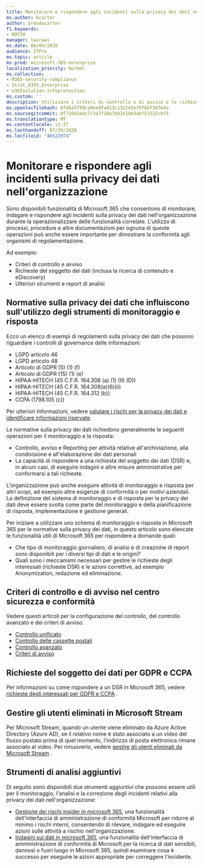 ```yaml
---
title: Monitorare e rispondere agli incidenti sulla privacy dei dati nell'organizzazione
ms.author: bcarter
author: brendacarter
f1.keywords:
- NOCSH
manager: laurawi
ms.date: 06/09/2020
audience: ITPro
ms.topic: article
ms.prod: microsoft-365-enterprise
localization_priority: Normal
ms.collection:
- M365-security-compliance
- Strat_O365_Enterprise
- m365solution-infoprotection
ms.custom: ''
description: Utilizzare i criteri di controllo e di avviso e le richieste del soggetto dei dati per monitorare e rispondere agli incidenti dei dati personali.
ms.openlocfilehash: 8fdba5799ca9ee97a013c1322e5e79f6bf38764a
ms.sourcegitcommit: 0f71042edc7c3a7f10a7b92e1943abf51532cbf5
ms.translationtype: MT
ms.contentlocale: it-IT
ms.lasthandoff: 07/29/2020
ms.locfileid: "46522074"
---
```

# <a name="monitor-and-respond-to-data-privacy-incidents-in-your-organization"></a>Monitorare e rispondere agli incidenti sulla privacy dei dati nell'organizzazione

Sono disponibili funzionalità di Microsoft 365 che consentono di monitorare, indagare e rispondere agli incidenti sulla privacy dei dati nell'organizzazione durante la operazionalizzare delle funzionalità correlate. L'utilizzo di processi, procedure e altre documentazioni per ognuna di queste operazioni può anche essere importante per dimostrare la conformità agli organismi di regolamentazione.

Ad esempio: 

- Criteri di controllo e avviso
- Richieste del soggetto dei dati (inclusa la ricerca di contenuto e eDiscovery)
- Ulteriori strumenti e report di analisi

## <a name="data-privacy-regulations-impacting-the-use-of-monitoring-and-response-tools"></a>Normative sulla privacy dei dati che influiscono sull'utilizzo degli strumenti di monitoraggio e risposta

Ecco un elenco di esempi di regolamenti sulla privacy dei dati che possono riguardare i controlli di governance delle informazioni:

- LGPD articolo 46
- LGPD articolo 48
- Articolo di GDPR (5) (1) (f)
- Articolo di GDPR (15) (1) (e)
- HIPAA-HITECH (45 C.F.R. 164.308 (a) (1) (II) (D))
- HIPAA-HITECH (45 C.F.R. 164.308(a)(6)(ii)
- HIPAA-HITECH (45 C.F.R. 164.312 (b))
- CCPA (1798.105 (c))

Per ulteriori informazioni, vedere [valutare i rischi per la privacy dei dati e identificare informazioni riservate](information-protection-deploy-assess.md).

Le normative sulla privacy dei dati richiedono generalmente le seguenti operazioni per il monitoraggio e la risposta:

- Controllo, avviso e Reporting per attività relative all'archiviazione, alla condivisione e all'elaborazione dei dati personali
- La capacità di rispondere a una richiesta del soggetto dei dati (DSR) e, in alcuni casi, di eseguire indagini e altre misure amministrative per conformarsi a tali richieste.

L'organizzazione può anche eseguire attività di monitoraggio e risposta per altri scopi, ad esempio altre esigenze di conformità o per motivi aziendali. La definizione del sistema di monitoraggio e di risposta per la privacy dei dati deve essere svolta come parte del monitoraggio e della pianificazione di risposta, implementazione e gestione generali.

Per iniziare a utilizzare uno schema di monitoraggio e risposta in Microsoft 365 per le normative sulla privacy dei dati, in questo articolo sono elencate le funzionalità utili di Microsoft 365 per rispondere a domande quali: 

- Che tipo di monitoraggio giornaliero, di analisi e di creazione di report sono disponibili per i diversi tipi di dati e le origini?
- Quali sono i meccanismi necessari per gestire le richieste degli interessati (richieste DSR) e le azioni correttive, ad esempio Anonymization, redazione ed eliminazione.

## <a name="auditing-and-alert-policies-in-the-security-and-compliance-center"></a>Criteri di controllo e di avviso nel centro sicurezza e conformità

Vedere questi articoli per la configurazione del controllo, del controllo avanzato e dei criteri di avviso:

- [Controllo unificato](../compliance/search-the-audit-log-in-security-and-compliance.md)
- [Controllo delle cassette postali](../compliance/enable-mailbox-auditing.md)
- [Controllo avanzato](../compliance/advanced-audit.md)
- [Criteri di avviso](../compliance/alert-policies.md)

## <a name="data-subject-requests-for-the-gdpr-and-ccpa"></a>Richieste del soggetto dei dati per GDPR e CCPA

Per informazioni su come rispondere a un DSR in Microsoft 365, vedere [richieste degli interessati per GDPR e CCPA](../compliance/gdpr-dsr-office365.md) .

## <a name="manage-deleted-users-in-microsoft-stream"></a>Gestire gli utenti eliminati in Microsoft Stream

Per Microsoft Stream, quando un utente viene eliminato da Azure Active Directory (Azure AD), se il relativo nome è stato associato a un video del flusso postato prima di quel momento, l'indirizzo di posta elettronica rimane associato al video. Per rimuoverlo, vedere [gestire gli utenti eliminati da Microsoft Stream](https://docs.microsoft.com/stream/managing-deleted-users) .

## <a name="additional-investigative-tools"></a>Strumenti di analisi aggiuntivi

Di seguito sono disponibili due strumenti aggiuntivi che possono essere utili per il monitoraggio, l'analisi e la correzione degli incidenti relativi alla privacy dei dati nell'organizzazione:

- [Gestione dei rischi insider in microsoft 365](../compliance/insider-risk-management.md), una funzionalità dell'interfaccia di amministrazione di conformità Microsoft per ridurre al minimo i rischi interni, consentendo di rilevare, indagare ed eseguire azioni sulle attività a rischio nell'organizzazione.
- [Indagini sui dati in microsoft 365](../compliance/overview-data-investigations.md), una funzionalità dell'interfaccia di amministrazione di conformità di Microsoft per la ricerca di dati sensibili, dannosi o fuori luogo in Microsoft 365, quindi esaminare cosa è successo per eseguire le azioni appropriate per correggere l'incidente.
